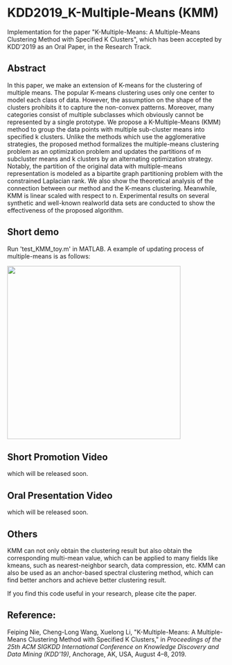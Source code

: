 # KDD2019_K-Multiple-Means (KMM)

Implementation for the paper "K-Multiple-Means: A Multiple-Means Clustering Method with Specified K Clusters", which has been accepted by KDD'2019 as an Oral Paper, in the Research Track.

## Abstract
In this paper, we make an extension of K-means for the clustering of multiple means. The popular K-means clustering uses only one center to model each class of data. However, the assumption on the shape of the clusters prohibits it to capture the non-convex
patterns. Moreover, many categories consist of multiple subclasses which obviously cannot be represented by a single prototype. We
propose a K-Multiple-Means (KMM) method to group the data points with multiple sub-cluster means into specified k clusters.
Unlike the methods which use the agglomerative strategies, the proposed method formalizes the multiple-means clustering problem
as an optimization problem and updates the partitions of m subcluster means and k clusters by an alternating optimization strategy.
Notably, the partition of the original data with multiple-means representation is modeled as a bipartite graph partitioning problem
with the constrained Laplacian rank. We also show the theoretical analysis of the connection between our method and the K-means
clustering. Meanwhile, KMM is linear scaled with respect to n. Experimental results on several synthetic and well-known realworld
data sets are conducted to show the effectiveness of the proposed algorithm.

## Short demo
Run 'test_KMM_toy.m' in MATLAB. A example of updating process of multiple-means is as follows:

<img src="https://github.com/CHLWR/KDD2019_K-Multiple-Means/blob/master/demo4.gif" align="center" width="400" height="400" />

## Short Promotion Video
which will be released soon.

## Oral Presentation Video
which will be released soon.

## Others
KMM can not only obtain the clustering result but also obtain the corresponding multi-mean value, which can be applied to many fields like kmeans, such as nearest-neighbor search, data compression, etc. KMM can also be used as an anchor-based spectral clustering method, which can find better anchors and achieve better clustering result. 

If you find this code useful in your research, please cite the paper.

## Reference:

Feiping Nie, Cheng-Long Wang, Xuelong Li, "K-Multiple-Means: A Multiple-Means Clustering Method with Specified K Clusters," in *Proceedings of the 25th ACM SIGKDD International Conference on Knowledge Discovery and Data Mining (KDD'19)*, Anchorage, AK, USA, August 4–8, 2019.
